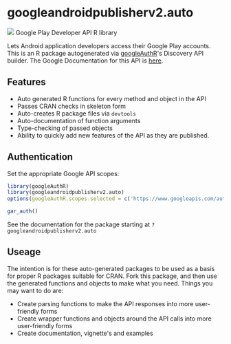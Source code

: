 # googleandroidpublisherv2.auto
![](https://www.google.com/images/icons/product/android-32.png)
Google Play Developer API R library

Lets Android application developers access their Google Play accounts.
This is an R package autogenerated via [googleAuthR](http://code.markedmondson.me/googleAuthR)'s Discovery API builder. 
The Google Documentation for this API is [here](https://developers.google.com/android-publisher).

## Features 
 * Auto generated R functions for every method and object in the API
 * Passes CRAN checks in skeleton form
 * Auto-creates R package files via `devtools`
 * Auto-documentation of function arguments
 * Type-checking of passed objects
 * Ability to quickly add new features of the API as they are published.

## Authentication
Set the appropriate Google API scopes:

```r
library(googleAuthR)
library(googleandroidpublisherv2.auto)
options(googleAuthR.scopes.selected = c('https://www.googleapis.com/auth/androidpublisher'))

gar_auth()
```
 See the documentation for the package starting at `?googleandroidpublisherv2.auto`
## Useage
The intention is for these auto-generated packages to be used as a basis for proper R packages suitable for CRAN.
Fork this package, and then use the generated functions and objects to make what you need.
Things you may want to do are:
* Create parsing functions to make the API responses into more user-friendly forms
* Create wrapper functions and objects around the API calls into more user-friendly forms
* Create documentation, vignette's and examples

